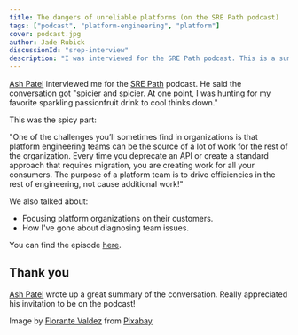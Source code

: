 ```yaml
---
title: The dangers of unreliable platforms (on the SRE Path podcast)
tags: ["podcast", "platform-engineering", "platform"]
cover: podcast.jpg
author: Jade Rubick
discussionId: "srep-interview"
description: "I was interviewed for the SRE Path podcast. This is a summary of that interview."
---
```


[Ash Patel](https://www.linkedin.com/in/ash-patel-srepath/) interviewed me for the [SRE Path](https://www.srepath.com) podcast. He said the conversation got "spicier and spicier. At one point, I was hunting for my favorite sparkling passionfruit drink to cool thinks down."

<re-img src="podcast.jpg"></re-img>

This was the spicy part:

"One of the challenges you’ll sometimes find in organizations is that platform engineering teams can be the source of a lot of work for the rest of the organization. Every time you deprecate an API or create a standard approach that requires migration, you are creating work for all your consumers. The purpose of a platform team is to drive efficiencies in the rest of engineering, not cause additional work!"

 We also talked about:

* Focusing platform organizations on their customers.
* How I've gone about diagnosing team issues. 

You can find the episode [here](https://www.srepath.com/danger-of-unreliable-platform-engineering/).

## Thank you

[Ash Patel](https://www.linkedin.com/in/ash-patel-srepath/) wrote up a great summary of the conversation. Really appreciated his invitation to be on the podcast!

Image by <a href="https://pixabay.com/users/florantevaldez-1319057/?utm_source=link-attribution&utm_medium=referral&utm_campaign=image&utm_content=2170045">Florante Valdez</a> from <a href="https://pixabay.com//?utm_source=link-attribution&utm_medium=referral&utm_campaign=image&utm_content=2170045">Pixabay</a>

